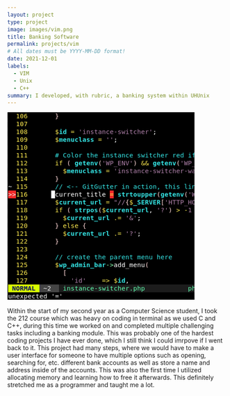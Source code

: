 ```yaml
---
layout: project
type: project
image: images/vim.png
title: Banking Software
permalink: projects/vim
# All dates must be YYYY-MM-DD format!
date: 2021-12-01
labels:
  - VIM
  - Unix
  - C++
summary: I developed, with rubric, a banking system within UHUnix
---
```


<img class="Vim editor" src="/images/vim.png">

Within the start of my second year as a Computer Science student, I took the 212 course which was heavy on coding in terminal as we used C and C++, during this time we worked on and completed multiple challenging tasks including a banking module. This was probably one of the hardest coding projects I have ever done, which I still think I could imrpove if I went back to it. This project had many steps, where we would have to make a user interface for someone to have multiple options such as opening, searching for, etc. different bank accounts as well as store a name and address inside of the accounts. This was also the first time I utilized allocating memory and learning how to free it afterwards. This definitely stretched me as a programmer and taught me a lot.
